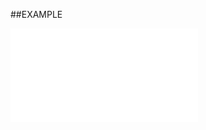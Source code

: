 

##EXAMPLE

![](../../Examples/vbs/ClientScript.OnCurrentProjectMemberIdentityChanged.vbs.txt)





